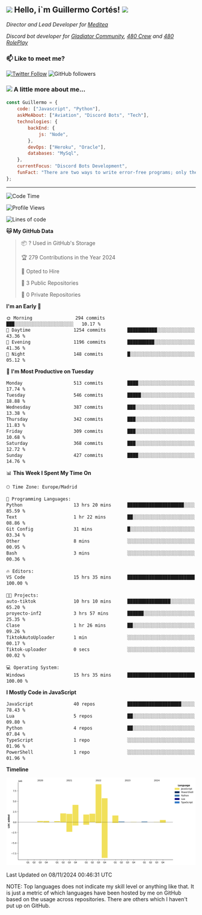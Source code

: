 <h2><img src="https://emojis.slackmojis.com/emojis/images/1531849430/4246/blob-sunglasses.gif?1531849430" width="30"/> Hello, i`m Guillermo Cortés! <img src="https://media.giphy.com/media/PiuVH04cd9JcmqqWKK/giphy.gif" width="50"></h2>
<p><em>Director and Lead Developer for <a href="https://mediteavirtual.es/">Meditea</a>
</em></p>
<p><em>Discord bot developer for <a href="https://discord.comunidadgladiator.com">Gladiator Community</a>, <a href="https://discord.gg/UpvpkUbGdA">480 Crew</a> and <a href="https://discord.gg/dmMRQgH3tu">480 RolePlay</a>
</em></p>

### 📫 Like to meet me?

[![Twitter Follow](https://img.shields.io/twitter/follow/concara3443?label=Follow)](https://twitter.com/intent/follow?screen_name=concara3443)
![GitHub followers](https://img.shields.io/github/followers/concara3443?label=Follow&style=social)

### <img src="https://media.giphy.com/media/WFZvB7VIXBgiz3oDXE/giphy.gif" width="50"> A little more about me...  

```javascript
const Guillermo = {
    code: ["Javascript", "Python"],
    askMeAbout: ["Aviation", "Discord Bots", "Tech"],
    technologies: {
        backEnd: {
            js: "Node",
        },
        devOps: ["Heroku", "Oracle"],
        databases: "MySql",
    },
    currentFocus: "Discord Bots Development",
    funFact: "There are two ways to write error-free programs; only the third one works"
};
```

---

<!--START_SECTION:waka-->
![Code Time](http://img.shields.io/badge/Code%20Time-486%20hrs%2051%20mins-blue)

![Profile Views](http://img.shields.io/badge/Profile%20Views-0-blue)

![Lines of code](https://img.shields.io/badge/From%20Hello%20World%20I%27ve%20Written-29.6%20million%20lines%20of%20code-blue)

**🐱 My GitHub Data** 

> 📦 ? Used in GitHub's Storage 
 > 
> 🏆 279 Contributions in the Year 2024
 > 
> 💼 Opted to Hire
 > 
> 📜 3 Public Repositories 
 > 
> 🔑 0 Private Repositories 
 > 
**I'm an Early 🐤** 

```text
🌞 Morning                294 commits         ███░░░░░░░░░░░░░░░░░░░░░░   10.17 % 
🌆 Daytime                1254 commits        ███████████░░░░░░░░░░░░░░   43.36 % 
🌃 Evening                1196 commits        ██████████░░░░░░░░░░░░░░░   41.36 % 
🌙 Night                  148 commits         █░░░░░░░░░░░░░░░░░░░░░░░░   05.12 % 
```
📅 **I'm Most Productive on Tuesday** 

```text
Monday                   513 commits         ████░░░░░░░░░░░░░░░░░░░░░   17.74 % 
Tuesday                  546 commits         █████░░░░░░░░░░░░░░░░░░░░   18.88 % 
Wednesday                387 commits         ███░░░░░░░░░░░░░░░░░░░░░░   13.38 % 
Thursday                 342 commits         ███░░░░░░░░░░░░░░░░░░░░░░   11.83 % 
Friday                   309 commits         ███░░░░░░░░░░░░░░░░░░░░░░   10.68 % 
Saturday                 368 commits         ███░░░░░░░░░░░░░░░░░░░░░░   12.72 % 
Sunday                   427 commits         ████░░░░░░░░░░░░░░░░░░░░░   14.76 % 
```


📊 **This Week I Spent My Time On** 

```text
🕑︎ Time Zone: Europe/Madrid

💬 Programming Languages: 
Python                   13 hrs 20 mins      █████████████████████░░░░   85.59 % 
Text                     1 hr 22 mins        ██░░░░░░░░░░░░░░░░░░░░░░░   08.86 % 
Git Config               31 mins             █░░░░░░░░░░░░░░░░░░░░░░░░   03.34 % 
Other                    8 mins              ░░░░░░░░░░░░░░░░░░░░░░░░░   00.95 % 
Bash                     3 mins              ░░░░░░░░░░░░░░░░░░░░░░░░░   00.36 % 

🔥 Editors: 
VS Code                  15 hrs 35 mins      █████████████████████████   100.00 % 

🐱‍💻 Projects: 
auto-tiktok              10 hrs 10 mins      ████████████████░░░░░░░░░   65.20 % 
proyecto-inf2            3 hrs 57 mins       ██████░░░░░░░░░░░░░░░░░░░   25.35 % 
Clase                    1 hr 26 mins        ██░░░░░░░░░░░░░░░░░░░░░░░   09.26 % 
TiktokAutoUploader       1 min               ░░░░░░░░░░░░░░░░░░░░░░░░░   00.17 % 
Tiktok-uploader          0 secs              ░░░░░░░░░░░░░░░░░░░░░░░░░   00.02 % 

💻 Operating System: 
Windows                  15 hrs 35 mins      █████████████████████████   100.00 % 
```

**I Mostly Code in JavaScript** 

```text
JavaScript               40 repos            ████████████████████░░░░░   78.43 % 
Lua                      5 repos             ██░░░░░░░░░░░░░░░░░░░░░░░   09.80 % 
Python                   4 repos             ██░░░░░░░░░░░░░░░░░░░░░░░   07.84 % 
TypeScript               1 repo              ░░░░░░░░░░░░░░░░░░░░░░░░░   01.96 % 
PowerShell               1 repo              ░░░░░░░░░░░░░░░░░░░░░░░░░   01.96 % 
```



**Timeline**

![Lines of Code chart](https://raw.githubusercontent.com/Concara3443/Concara3443/main/assets/bar_graph.png)


 Last Updated on 08/11/2024 00:46:31 UTC
<!--END_SECTION:waka-->

NOTE: Top languages does not indicate my skill level or anything like that. It is just a metric of which languages have been hosted by me on GitHub based on the usage across repositories. There are others which I haven't put up on GitHub.

